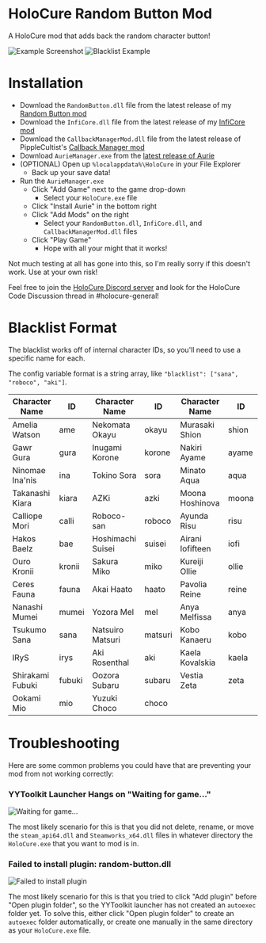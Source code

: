 # HoloCure Random Button Mod
A HoloCure mod that adds back the random character button!

![Example Screenshot](https://github.com/mashirochan/HoloCure-RandomButton/blob/de5a312a468a71780ec9020bb0197ac9f1d856d1/Random%20Button%20Example.gif)
![Blacklist Example](https://github.com/mashirochan/HoloCure-RandomButton/blob/c53c972cd36bb615c1ae283a5f6b42e25a8d2269/Blacklist%20Example.gif)

# Installation

- Download the `RandomButton.dll` file from the latest release of my [Random Button mod](https://github.com/mashirochan/HoloCure-RandomButton/releases/latest)
- Download the `InfiCore.dll` file from the latest release of my [InfiCore mod](https://github.com/mashirochan/HoloCure-InfiCore/releases/latest)
- Download the `CallbackManagerMod.dll` file from the latest release of PippleCultist's [Callback Manager mod](https://github.com/PippleCultist/CallbackManagerMod/releases/latest)
- Download `AurieManager.exe` from the [latest release of Aurie](https://github.com/AurieFramework/Aurie/releases/latest)
- (OPTIONAL) Open up `%localappdata%\HoloCure` in your File Explorer
  - Back up your save data!
- Run the `AurieManager.exe`
  - Click "Add Game" next to the game drop-down
    - Select your `HoloCure.exe` file
  - Click "Install Aurie" in the bottom right
  - Click "Add Mods" on the right
    - Select your `RandomButton.dll`, `InfiCore.dll`, and `CallbackManagerMod.dll` files
  - Click "Play Game"
    - Hope with all your might that it works!

Not much testing at all has gone into this, so I'm really sorry if this doesn't work. Use at your own risk!

Feel free to join the [HoloCure Discord server](https://discord.gg/holocure) and look for the HoloCure Code Discussion thread in #holocure-general!

# Blacklist Format
The blacklist works off of internal character IDs, so you'll need to use a specific name for each.

The config variable format is a string array, like `"blacklist": ["sana", "roboco", "aki"]`.

| Character Name   | ID     | Character Name    | ID      | Character Name   | ID    |
|------------------|--------|-------------------|---------|------------------|-------|
| Amelia Watson    | ame    | Nekomata Okayu    | okayu   | Murasaki Shion   | shion |
| Gawr Gura        | gura   | Inugami Korone    | korone  | Nakiri Ayame     | ayame |
| Ninomae Ina'nis  | ina    | Tokino Sora       | sora    | Minato Aqua      | aqua  |
| Takanashi Kiara  | kiara  | AZKi              | azki    | Moona Hoshinova  | moona |
| Calliope Mori    | calli  | Roboco-san        | roboco  | Ayunda Risu      | risu  |
| Hakos Baelz      | bae    | Hoshimachi Suisei | suisei  | Airani Iofifteen | iofi  |
| Ouro Kronii      | kronii | Sakura Miko       | miko    | Kureiji Ollie    | ollie |
| Ceres Fauna      | fauna  | Akai Haato        | haato   | Pavolia Reine    | reine |
| Nanashi Mumei    | mumei  | Yozora Mel        | mel     | Anya Melfissa    | anya  |
| Tsukumo Sana     | sana   | Natsuiro Matsuri  | matsuri | Kobo Kanaeru     | kobo  |
| IRyS             | irys   | Aki Rosenthal     | aki     | Kaela Kovalskia  | kaela |
| Shirakami Fubuki | fubuki | Oozora Subaru     | subaru  | Vestia Zeta      | zeta  |
| Ookami Mio       | mio    | Yuzuki Choco      | choco   |                  |       |

# Troubleshooting

Here are some common problems you could have that are preventing your mod from not working correctly:

### YYToolkit Launcher Hangs on "Waiting for game..."
![Waiting for game...](https://i.imgur.com/DxDjOGz.png)

The most likely scenario for this is that you did not delete, rename, or move the `steam_api64.dll` and `Steamworks_x64.dll` files in whatever directory the `HoloCure.exe` that you want to mod is in.

### Failed to install plugin: random-button.dll
![Failed to install plugin](https://i.imgur.com/fcg1WWe.png)

The most likely scenario for this is that you tried to click "Add plugin" before "Open plugin folder", so the YYToolkit launcher has not created an `autoexec` folder yet. To solve this, either click "Open plugin folder" to create an `autoexec` folder automatically, or create one manually in the same directory as your `HoloCure.exe` file.
